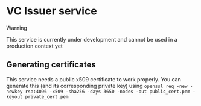 # VC Issuer service

> [!WARNING]
> This service is currently under development and cannot be used in a production context yet

## Generating certificates

This service needs a public x509 certificate to work properly. You can generate this (and its corresponding private key) using `openssl req -new -newkey rsa:4096 -x509 -sha256 -days 3650 -nodes -out public_cert.pem -keyout private_cert.pem `
